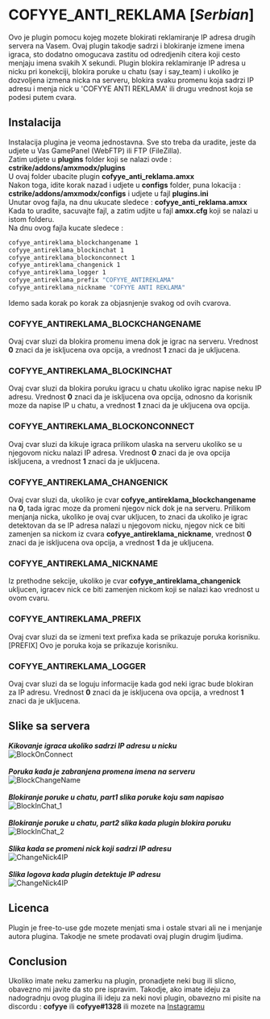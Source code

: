 # **COFYYE_ANTI_REKLAMA** [_Serbian_]

Ovo je plugin pomocu kojeg mozete blokirati reklamiranje IP adresa drugih servera na Vasem.
Ovaj plugin takodje sadrzi i blokiranje izmene imena igraca, sto dodatno omogucava zastitu od odredjenih citera koji cesto menjaju imena svakih X sekundi.
Plugin blokira reklamiranje IP adresa u nicku pri konekciji, blokira poruke u chatu (say i say_team) i ukoliko je dozvoljena izmena nicka na serveru,
blokira svaku promenu koja sadrzi IP adresu i menja nick u 'COFYYE ANTI REKLAMA' ili drugu vrednost koja se podesi putem cvara.

## **Instalacija**

Instalacija plugina je veoma jednostavna. Sve sto treba da uradite, jeste da udjete u Vas GamePanel (WebFTP) ili FTP (FileZilla). <br />
Zatim udjete u **plugins** folder koji se nalazi ovde : **cstrike/addons/amxmodx/plugins** <br />
U ovaj folder ubacite plugin **cofyye_anti_reklama.amxx** <br />
Nakon toga, idite korak nazad i udjete u **configs** folder, puna lokacija : **cstrike/addons/amxmodx/configs** i udjete u fajl **plugins.ini** <br />
Unutar ovog fajla, na dnu ukucate sledece : **cofyye_anti_reklama.amxx** <br />
Kada to uradite, sacuvajte fajl, a zatim udjite u fajl **amxx.cfg** koji se nalazi u istom folderu. <br />
Na dnu ovog fajla kucate sledece : <br />

```bash
cofyye_antireklama_blockchangename 1
cofyye_antireklama_blockinchat 1
cofyye_antireklama_blockonconnect 1
cofyye_antireklama_changenick 1
cofyye_antireklama_logger 1
cofyye_antireklama_prefix "COFYYE_ANTIREKLAMA"
cofyye_antireklama_nickname "COFYYE ANTI REKLAMA"
```

Idemo sada korak po korak za objasnjenje svakog od ovih cvarova.<br />

### COFYYE_ANTIREKLAMA_BLOCKCHANGENAME
Ovaj cvar sluzi da blokira promenu imena dok je igrac na serveru. Vrednost **0** znaci da je iskljucena ova opcija, a vrednost **1** znaci da je ukljucena.

### COFYYE_ANTIREKLAMA_BLOCKINCHAT
Ovaj cvar sluzi da blokira poruku igracu u chatu ukoliko igrac napise neku IP adresu. Vrednost **0** znaci da je iskljucena ova opcija, odnosno
da korisnik moze da napise IP u chatu, a vrednost **1** znaci da je ukljucena ova opcija.

### COFYYE_ANTIREKLAMA_BLOCKONCONNECT
Ovaj cvar sluzi da kikuje igraca prilikom ulaska na serveru ukoliko se u njegovom nicku nalazi IP adresa. Vrednost **0** znaci da je ova opcija
iskljucena, a vrednost **1** znaci da je ukljucena.

### COFYYE_ANTIREKLAMA_CHANGENICK
Ovaj cvar sluzi da, ukoliko je cvar **cofyye_antireklama_blockchangename** na **0**, tada igrac moze da promeni njegov nick dok je na serveru. Prilikom
menjanja nicka, ukoliko je ovaj cvar ukljucen, to znaci da ukoliko je igrac detektovan da se IP adresa nalazi u njegovom nicku, njegov nick
ce biti zamenjen sa nickom iz cvara **cofyye_antireklama_nickname**, vrednost **0** znaci da je iskljucena ova opcija, a vrednost **1** da je ukljucena.

### COFYYE_ANTIREKLAMA_NICKNAME
Iz prethodne sekcije, ukoliko je cvar **cofyye_antireklama_changenick** ukljucen, igracev nick ce biti zamenjen nickom koji se nalazi kao vrednost u ovom cvaru.

### COFYYE_ANTIREKLAMA_PREFIX
Ovaj cvar sluzi da se izmeni text prefixa kada se prikazuje poruka korisniku. <br />
[PREFIX] Ovo je poruka koja se prikazuje korisniku.

### COFYYE_ANTIREKLAMA_LOGGER
Ovaj cvar sluzi da se loguju informacije kada god neki igrac bude blokiran za IP adresu. Vrednost **0** znaci da je iskljucena ova opcija, a vrednost **1** znaci
da je ukljucena.

## **Slike sa servera**

**_Kikovanje igraca ukoliko sadrzi IP adresu u nicku_** <br />
![BlockOnConnect](https://github.com/cofyye/cs1.6-amxmodx/blob/assets/CAR_BlockOnConnect.png?raw=true)
<br /> <br />
**_Poruka kada je zabranjena promena imena na serveru_** <br />
![BlockChangeName](https://github.com/cofyye/cs1.6-amxmodx/blob/assets/CAR_BlockChangeName.bmp?raw=true)
<br /> <br />
**_Blokiranje poruke u chatu, part1 slika poruke koju sam napisao_** <br />
![BlockInChat_1](https://github.com/cofyye/cs1.6-amxmodx/blob/assets/CAR_BlockInChat_1.png?raw=true)
<br /> <br />
**_Blokiranje poruke u chatu, part2 slika kada plugin blokira poruku_** <br />
![BlockInChat_2](https://github.com/cofyye/cs1.6-amxmodx/blob/assets/CAR_BlockInChat_2.png?raw=true)
<br /> <br />
**_Slika kada se promeni nick koji sadrzi IP adresu_** <br />
![ChangeNick4IP](https://github.com/cofyye/cs1.6-amxmodx/blob/assets/CAR_ChangeNick4IP.bmp?raw=true)
<br /> <br />
**_Slika logova kada plugin detektuje IP adresu_** <br />
![ChangeNick4IP](https://github.com/cofyye/cs1.6-amxmodx/blob/assets/CAR_Logger.png?raw=true)

## **Licenca**
Plugin je free-to-use gde mozete menjati sma i ostale stvari ali ne i menjanje autora plugina. Takodje ne smete prodavati ovaj plugin drugim ljudima.

## **Conclusion**
Ukoliko imate neku zamerku na plugin, pronadjete neki bug ili slicno, obavezno mi javite da sto pre ispravim. Takodje, ako imate ideju za nadogradnju
ovog plugina ili ideju za neki novi plugin, obavezno mi pisite na discordu : **cofyye** ili **cofyye#1328** ili mozete na 
[Instagramu](https:://instagram.com/cofyye)

